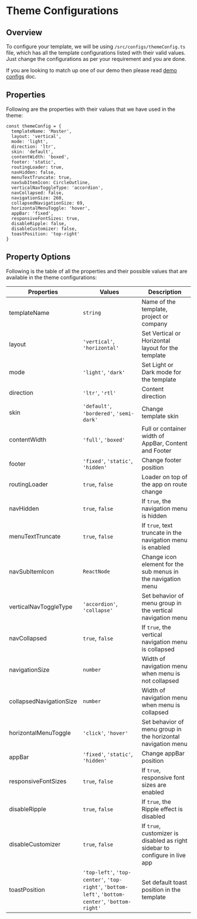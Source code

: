 # Theme Configurations

## Overview

To configure your template, we will be using `/src/configs/themeConfig.ts` file, which has all the template configurations listed with their valid values. Just change the configurations as per your requirement and you are done.

If you are looking to match up one of our demo then please read [demo configs](/guide/development/demo-config.html) doc.
## Properties

Following are the properties with their values that we have used in the theme:

```tsx
const themeConfig = {
  templateName: 'Master',
  layout: 'vertical',
  mode: 'light',
  direction: 'ltr',
  skin: 'default',
  contentWidth: 'boxed',
  footer: 'static',
  routingLoader: true,
  navHidden: false,
  menuTextTruncate: true,
  navSubItemIcon: CircleOutline,
  verticalNavToggleType: 'accordion',
  navCollapsed: false,
  navigationSize: 260,
  collapsedNavigationSize: 69,
  horizontalMenuToggle: 'hover',
  appBar: 'fixed',
  responsiveFontSizes: true,
  disableRipple: false,
  disableCustomizer: false,
  toastPosition: 'top-right'
}
```

## Property Options

Following is the table of all the properties and their possible values that are available in the theme configurations:

| Properties    | Values                                   | Description                                           |
| ------------- | ---------------------------------------- | ----------------------------------------------------- |
| templateName  | `string`                                 | Name of the template, project or company              |
| layout        | `'vertical'`, `'horizontal'`             | Set Vertical or Horizontal layout for the template    |
| mode          | `'light'`, `'dark'`                      | Set Light or Dark mode for the template               |
| direction     | `'ltr'`, `'rtl'`                         | Content direction                                     |
| skin          | `'default'`, `'bordered'`, `'semi-dark'` | Change template skin                                  |
| contentWidth  | `'full'`, `'boxed'`                      | Full or container width of AppBar, Content and Footer |
| footer        | `'fixed'`, `'static'`, `'hidden'`        | Change footer position                                |
| routingLoader | `true`, `false`                          | Loader on top of the app on route change              |
| navHidden | `true`, `false` | If `true`, the navigation menu is hidden |
| menuTextTruncate | `true`, `false` | If `true`, text truncate in the navigation menu is enabled |
| navSubItemIcon | `ReactNode` | Change icon element for the sub menus in the navigation menu |
| verticalNavToggleType | `'accordion'`, `'collapse'` | Set behavior of menu group in the vertical navigation menu |
| navCollapsed | `true`, `false` | If `true`, the vertical navigation menu is collapsed |
| navigationSize | `number` | Width of navigation menu when menu is not collapsed |
| collapsedNavigationSize | `number` | Width of navigation menu when menu is collapsed |
| horizontalMenuToggle | `'click'`, `'hover'` | Set behavior of menu group in the horizontal navigation menu |
| appBar | `'fixed'`, `'static'`, `'hidden'` | Change appBar position |
| responsiveFontSizes | `true`, `false` | If `true`, responsive font sizes are enabled |
| disableRipple | `true`, `false` | If `true`, the Ripple effect is disabled |
| disableCustomizer | `true`, `false` | If `true`, customizer is disabled as right sidebar to configure in live app |
| toastPosition | `'top-left'`, `'top-center'`, `'top-right'`, `'bottom-left'`, `'bottom-center'`, `'bottom-right'` | Set default toast position in the template |
